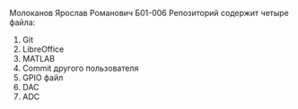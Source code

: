 Молоканов Ярослав Романович Б01-006
Репозиторий содержит четыре файла:
1. Git
2. LibreOffice
3. MATLAB
4. Commit другого пользователя
5. GPIO файл
6. DAC
7. ADC
